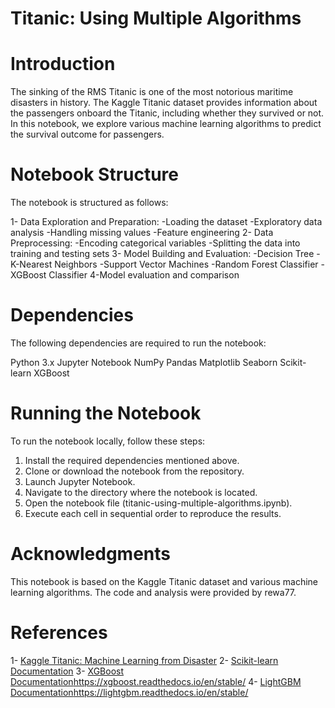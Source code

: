 # Titanic: Using Multiple Algorithms

# Introduction
The sinking of the RMS Titanic is one of the most notorious maritime disasters in history. The Kaggle Titanic dataset provides information about the passengers onboard the Titanic, including whether they survived or not. In this notebook, we explore various machine learning algorithms to predict the survival outcome for passengers.

# Notebook Structure
The notebook is structured as follows:

1- Data Exploration and Preparation: 
  -Loading the dataset
  -Exploratory data analysis
  -Handling missing values
  -Feature engineering
2- Data Preprocessing:
  -Encoding categorical variables
  -Splitting the data into training and testing sets
3- Model Building and Evaluation:
  -Decision Tree
  -K-Nearest Neighbors
  -Support Vector Machines
  -Random Forest Classifier
  -XGBoost Classifier 
4-Model evaluation and comparison


# Dependencies
The following dependencies are required to run the notebook:

Python 3.x
Jupyter Notebook
NumPy
Pandas
Matplotlib
Seaborn
Scikit-learn
XGBoost

# Running the Notebook
To run the notebook locally, follow these steps:

1. Install the required dependencies mentioned above.
2. Clone or download the notebook from the repository.
3. Launch Jupyter Notebook.
4. Navigate to the directory where the notebook is located.
5. Open the notebook file (titanic-using-multiple-algorithms.ipynb).
6. Execute each cell in sequential order to reproduce the results.

# Acknowledgments
This notebook is based on the Kaggle Titanic dataset and various machine learning algorithms. The code and analysis were provided by rewa77.

# References
1- [Kaggle Titanic: Machine Learning from Disaster](https://www.kaggle.com/c/titanic)
2- [Scikit-learn Documentation](https://scikit-learn.org/stable/)
3- [XGBoost Documentation](https://xgboost.readthedocs.io/en/stable/)https://xgboost.readthedocs.io/en/stable/
4- [LightGBM Documentation](https://lightgbm.readthedocs.io/en/stable/)https://lightgbm.readthedocs.io/en/stable/
